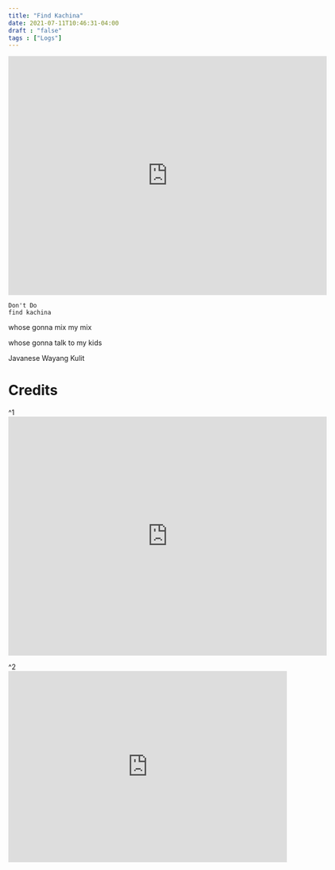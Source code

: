 ```yaml
---
title: "Find Kachina"
date: 2021-07-11T10:46:31-04:00
draft : "false"
tags : ["Logs"]
---
```



<iframe src="https://archive.org/embed/find-kachina" width="640" height="480" frameborder="0" webkitallowfullscreen="true" mozallowfullscreen="true" allowfullscreen></iframe>

<!--more-->

```
Don't Do
find kachina
```


whose gonna mix my mix

whose gonna talk to my kids

Javanese Wayang Kulit



# Credits

^1 <iframe src="https://archive.org/embed/Islandof1920" width="640" height="480" frameborder="0" webkitallowfullscreen="true" mozallowfullscreen="true" allowfullscreen></iframe>

^2 <iframe src="https://archive.org/embed/PadalanganVBag1Nojowirongko" width="560" height="384" frameborder="0" webkitallowfullscreen="true" mozallowfullscreen="true" allowfullscreen></iframe>

<!--

| Dailies        | Questions           | Answers  |
| ------------- |:-------------:| -----:|
| Read()      | *What did you read?* | X |
| Write()      | *What did you write?*      |   X |
| Create() | *What did you make?*      |    X |
| Exercise() | *Dance workout (or otherwise?)*      |    X |
| Audio() | *You recorded what:*      |    X |
| Video() | *You filmed what:*      |    X |
| Finish() | *You bounced what track:*      |    X |
| Live() | *You sang what live:*      |    X |
| Finish2() | *You made what visuals*      |    X |
| Phone() | *You called who:*      |    X |
| Share() | *Uploaded what to archive:*      |    X |
| PBD() | *You did what for PBD?*      |    X |
| Web() | *You did what to POLIW.AT?*      |    X |
| Love&Legacy() | *You did what for friends/fam?*      |    X |
| God() | *You're grateful for what?*      |    X |
<sub>v1.0</sub>

 -->
